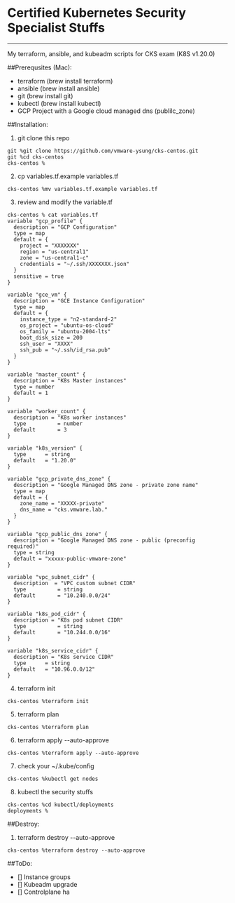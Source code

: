 # Certified Kubernetes Security Specialist Stuffs
---
My terraform, ansible, and kubeadm scripts for CKS exam (K8S v1.20.0)

##Prerequsites (Mac):
- terraform (brew install terraform)
- ansible (brew install ansible)
- git (brew install git)
- kubectl (brew install kubectl)
- GCP Project with a Google cloud managed dns (publilc_zone)

##Installation:
1. git clone this repo
```
git %git clone https://github.com/vmware-ysung/cks-centos.git
git %cd cks-centos
cks-centos % 
```
2. cp variables.tf.example variables.tf
```
cks-centos %mv variables.tf.example variables.tf
```
3. review and modify the variable.tf
```
cks-centos % cat variables.tf
variable "gcp_profile" {
  description = "GCP Configuration"
  type = map
  default = {
    project = "XXXXXXX"
    region = "us-central1"
    zone = "us-central1-c"
    credentials = "~/.ssh/XXXXXXX.json"
  }
  sensitive = true
}

variable "gce_vm" {
  description = "GCE Instance Configuration"
  type = map
  default = {
    instance_type = "n2-standard-2"
    os_project = "ubuntu-os-cloud"
    os_family = "ubuntu-2004-lts"
    boot_disk_size = 200
    ssh_user = "XXXX"
    ssh_pub = "~/.ssh/id_rsa.pub"
  }
}

variable "master_count" {
  description = "K8s Master instances"
  type = number
  default = 1
}

variable "worker_count" {
  description = "K8s worker instances"
  type          = number
  default       = 3
}

variable "k8s_version" {
  type		= string
  default	= "1.20.0"
}

variable "gcp_private_dns_zone" {
  description = "Google Managed DNS zone - private zone name"
  type = map
  default = {
    zone_name = "XXXXX-private"
    dns_name = "cks.vmware.lab."
  } 
}

variable "gcp_public_dns_zone" {
  description = "Google Managed DNS zone - public (preconfig required)"
  type = string
  default = "xxxxx-public-vmware-zone"
}

variable "vpc_subnet_cidr" {
  description  = "VPC custom subnet CIDR"
  type          = string
  default       = "10.240.0.0/24"
}

variable "k8s_pod_cidr" {
  description = "K8s pod subnet CIDR"
  type          = string
  default       = "10.244.0.0/16"
}

variable "k8s_service_cidr" {
  description = "K8s service CIDR"
  type		= string
  default	= "10.96.0.0/12"
}

```
4. terraform init
```
cks-centos %terraform init
```
5. terraform plan
```
cks-centos %terraform plan
```
6. terraform apply --auto-approve
```
cks-centos %terraform apply --auto-approve
```
7. check your ~/.kube/config
```
cks-centos %kubectl get nodes
```
8. kubectl the security stuffs
```
cks-centos %cd kubectl/deployments
deployments %
```

##Destroy:
1. terraform destroy --auto-approve
```
cks-centos %terraform destroy --auto-approve
```

##ToDo:
- [] Instance groups
- [] Kubeadm upgrade
- [] Controlplane ha
